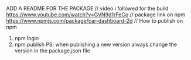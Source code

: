 ADD A README FOR THE PACKAGE
// video i followed for the build
https://www.youtube.com/watch?v=GVN9d1rFeCo
// package link on npm  
https://www.npmjs.com/package/car-dashboard-2d
// How to publish on npm

1. npm login
2. npm publish
   PS: when publishing a new version always change the version in the package.json file
